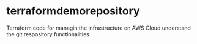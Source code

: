 # terraformdemorepository
Terraform code for managin the infrastructure on AWS Cloud
understand the git respository functionalities
